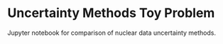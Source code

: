 # Uncertainty Methods Toy Problem
Jupyter notebook for comparison of nuclear data uncertainty methods.
